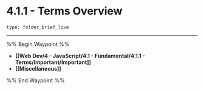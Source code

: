 # 4.1.1 - Terms Overview
 
```ccard
type: folder_brief_live
```
 
---

%% Begin Waypoint %%
- **[[Web Dev/4 - JavaScript/4.1 - Fundamental/4.1.1 - Terms/Important/Important]]**
- **[[Miscellaneous]]**

%% End Waypoint %%